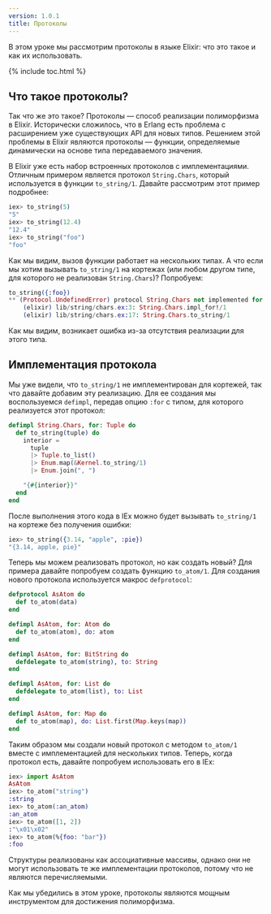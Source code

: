 ```yaml
---
version: 1.0.1
title: Протоколы
---
```


В этом уроке мы рассмотрим протоколы в языке Elixir: что это такое и как их использовать.

{% include toc.html %}

## Что такое протоколы?
Так что же это такое? Протоколы &mdash; способ реализации полиморфизма в Elixir. Исторически сложилось, что в Erlang есть проблема с расширением уже существующих API для новых типов. Решением этой проблемы в Elixir являются протоколы — функции, определяемые динамически на основе типа передаваемого значения.

В Elixir уже есть набор встроенных протоколов с имплементациями. Отличным примером является протокол `String.Chars`, который используется в функции `to_string/1`. Давайте рассмотрим этот пример подробнее:

```elixir
iex> to_string(5)
"5"
iex> to_string(12.4)
"12.4"
iex> to_string("foo")
"foo"
```

Как мы видим, вызов функции работает на нескольких типах. А что если мы хотим вызывать `to_string/1` на кортежах (или любом другом типе, для которого не реализован `String.Chars`)? Попробуем:

```elixir
to_string({:foo})
** (Protocol.UndefinedError) protocol String.Chars not implemented for {:foo}
    (elixir) lib/string/chars.ex:3: String.Chars.impl_for!/1
    (elixir) lib/string/chars.ex:17: String.Chars.to_string/1
```

Как мы видим, возникает ошибка из-за отсутствия реализации для этого типа.

## Имплементация протокола

Мы уже видели, что `to_string/1` не имплементирован для кортежей, так что давайте добавим эту реализацию. Для ее создания мы воспользуемся `defimpl`, передав опцию `:for` с типом, для которого реализуется этот протокол:

```elixir
defimpl String.Chars, for: Tuple do
  def to_string(tuple) do
    interior =
      tuple
      |> Tuple.to_list()
      |> Enum.map(&Kernel.to_string/1)
      |> Enum.join(", ")

    "{#{interior}}"
  end
end
```

После выполнения этого кода в IEx можно будет вызывать `to_string/1` на кортеже без получения ошибки:

```elixir
iex> to_string({3.14, "apple", :pie})
"{3.14, apple, pie}"
```

Теперь мы можем реализовать протокол, но как создать новый? Для примера давайте попробуем создать функцию `to_atom/1`. Для создания нового протокола используется макрос `defprotocol`:

```elixir
defprotocol AsAtom do
  def to_atom(data)
end

defimpl AsAtom, for: Atom do
  def to_atom(atom), do: atom
end

defimpl AsAtom, for: BitString do
  defdelegate to_atom(string), to: String
end

defimpl AsAtom, for: List do
  defdelegate to_atom(list), to: List
end

defimpl AsAtom, for: Map do
  def to_atom(map), do: List.first(Map.keys(map))
end
```

Таким образом мы создали новый протокол с методом `to_atom/1` вместе с имплементацией для нескольких типов. Теперь, когда протокол есть, давайте попробуем использовать его в IEx:

```elixir
iex> import AsAtom
AsAtom
iex> to_atom("string")
:string
iex> to_atom(:an_atom)
:an_atom
iex> to_atom([1, 2])
:"\x01\x02"
iex> to_atom(%{foo: "bar"})
:foo
```

Cтруктуры реализованы как ассоциативные массивы, однако они не могут использовать те же имплементации протоколов, потому что не являются перечисляемыми.

Как мы убедились в этом уроке, протоколы являются мощным инструментом для достижения полиморфизма.
